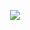 
<p align="center">
<img src="https://64.media.tumblr.com/a95bf425dfb7b44fde9562ff627b7a8c/efcb4a91761fcd7a-2e/s640x960/8e74a87634520c3ab3bffa91429691f435bdb07b.pnj"/>
</p>

